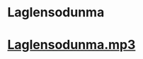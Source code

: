 # Laglensodunma
# [Laglensodunma.mp3](https://github.com/buda-apps/Laglensodunma/releases/download/v1.0.0/laglensodunma.mp3)

